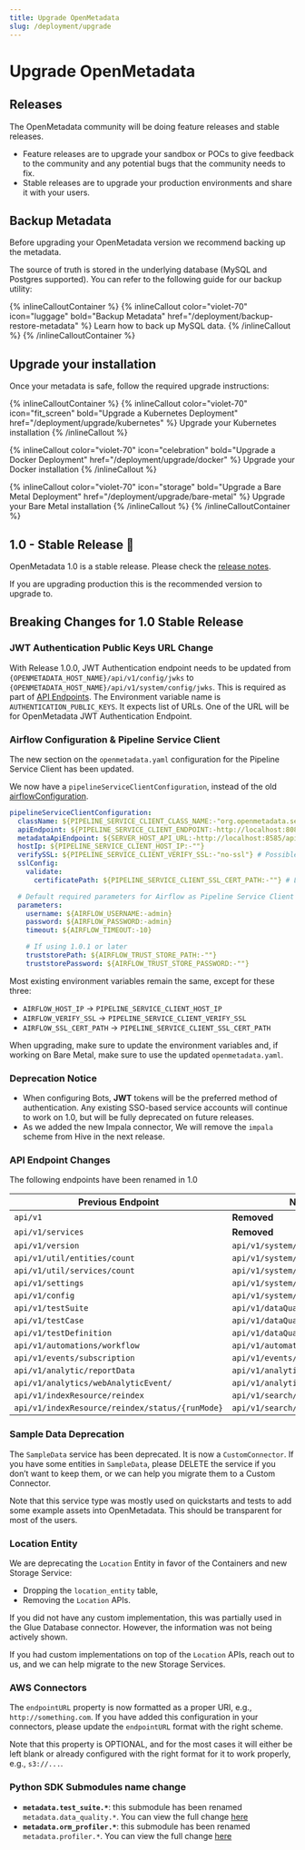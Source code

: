 ```yaml
---
title: Upgrade OpenMetadata
slug: /deployment/upgrade
---
```


# Upgrade OpenMetadata

## Releases

The OpenMetadata community will be doing feature releases and stable releases. 

 - Feature releases are to upgrade your sandbox or POCs to give feedback to the community and any potential bugs that the community needs to fix.
 - Stable releases are to upgrade your production environments and share it with your users.

## Backup Metadata

Before upgrading your OpenMetadata version we recommend backing up the metadata.

The source of truth is stored in the underlying database (MySQL and Postgres supported). You can refer
to the following guide for our backup utility:

{% inlineCalloutContainer %}
  {% inlineCallout
    color="violet-70"
    icon="luggage"
    bold="Backup Metadata"
    href="/deployment/backup-restore-metadata" %}
      Learn how to back up MySQL data.
  {% /inlineCallout %}
{% /inlineCalloutContainer %}

## Upgrade your installation

Once your metadata is safe, follow the required upgrade instructions:

{% inlineCalloutContainer %}
  {% inlineCallout
    color="violet-70"
    icon="fit_screen"
    bold="Upgrade a Kubernetes Deployment"
    href="/deployment/upgrade/kubernetes" %}
      Upgrade your Kubernetes installation
  {% /inlineCallout %}

  {% inlineCallout
    color="violet-70"
    icon="celebration"
    bold="Upgrade a Docker Deployment"
    href="/deployment/upgrade/docker" %}
      Upgrade your Docker installation
  {% /inlineCallout %}

  {% inlineCallout
    color="violet-70"
    icon="storage"
    bold="Upgrade a Bare Metal Deployment"
    href="/deployment/upgrade/bare-metal" %}
      Upgrade your Bare Metal installation
  {% /inlineCallout %}
{% /inlineCalloutContainer %}

## 1.0 - Stable Release 🎉

OpenMetadata 1.0 is a stable release. Please check the [release notes](/releases/latest-release).

If you are upgrading production this is the recommended version to upgrade to.

## Breaking Changes for 1.0 Stable Release

### JWT Authentication Public Keys URL Change

With Release 1.0.0, JWT Authentication endpoint needs to be updated from `{OPENMETADATA_HOST_NAME}/api/v1/config/jwks` to `{OPENMETADATA_HOST_NAME}/api/v1/system/config/jwks`. This is required as part of [API Endpoints](/deployment/upgrade#api-endpoint-changes). The Environment variable name is `AUTHENTICATION_PUBLIC_KEYS`. It expects list of URLs. One of the URL will be for OpenMetadata JWT Authentication Endpoint.

### Airflow Configuration & Pipeline Service Client

The new section on the `openmetadata.yaml` configuration for the Pipeline Service Client has been updated.

We now have a `pipelineServiceClientConfiguration`, instead of the old [airflowConfiguration](https://github.com/open-metadata/OpenMetadata/blob/0.13.3/conf/openmetadata.yaml#L214).

```yaml
pipelineServiceClientConfiguration:
  className: ${PIPELINE_SERVICE_CLIENT_CLASS_NAME:-"org.openmetadata.service.clients.pipeline.airflow.AirflowRESTClient"}
  apiEndpoint: ${PIPELINE_SERVICE_CLIENT_ENDPOINT:-http://localhost:8080}
  metadataApiEndpoint: ${SERVER_HOST_API_URL:-http://localhost:8585/api}
  hostIp: ${PIPELINE_SERVICE_CLIENT_HOST_IP:-""}
  verifySSL: ${PIPELINE_SERVICE_CLIENT_VERIFY_SSL:-"no-ssl"} # Possible values are "no-ssl", "ignore", "validate"
  sslConfig:
    validate:
      certificatePath: ${PIPELINE_SERVICE_CLIENT_SSL_CERT_PATH:-""} # Local path for the Pipeline Service Client

  # Default required parameters for Airflow as Pipeline Service Client
  parameters:
    username: ${AIRFLOW_USERNAME:-admin}
    password: ${AIRFLOW_PASSWORD:-admin}
    timeout: ${AIRFLOW_TIMEOUT:-10}

    # If using 1.0.1 or later
    truststorePath: ${AIRFLOW_TRUST_STORE_PATH:-""}
    truststorePassword: ${AIRFLOW_TRUST_STORE_PASSWORD:-""}
```

Most existing environment variables remain the same, except for these three:
- `AIRFLOW_HOST_IP` → `PIPELINE_SERVICE_CLIENT_HOST_IP`
- `AIRFLOW_VERIFY_SSL` → `PIPELINE_SERVICE_CLIENT_VERIFY_SSL`
- `AIRFLOW_SSL_CERT_PATH` → `PIPELINE_SERVICE_CLIENT_SSL_CERT_PATH`

When upgrading, make sure to update the environment variables and, if working on Bare Metal, make sure to use the updated `openmetadata.yaml`.

### Deprecation Notice

- When configuring Bots, **JWT** tokens will be the preferred method of authentication. Any existing SSO-based service accounts
will continue to work on 1.0, but will be fully deprecated on future releases.
- As we added the new Impala connector, We will remove the `impala` scheme from Hive in the next release.

### API Endpoint Changes
The following endpoints have been renamed in 1.0

|Previous Endpoint|New Endpoint|
|---|---|
|`api/v1`|**Removed**|
|`api/v1/services`|**Removed**|
|`api/v1/version`|`api/v1/system/version`|
|`api/v1/util/entities/count`|`api/v1/system/entities/count`|
|`api/v1/util/services/count`|`api/v1/system/services/count`|
|`api/v1/settings`|`api/v1/system/settings`|
|`api/v1/config`|`api/v1/system/config`|
|`api/v1/testSuite`|`api/v1/dataQuality/testSuites`|
|`api/v1/testCase`|`api/v1/dataQuality/testCases`|
|`api/v1/testDefinition`|`api/v1/dataQuality/testDefinitions`|
|`api/v1/automations/workflow`|`api/v1/automations/workflows`|
|`api/v1/events/subscription`|`api/v1/events/subscriptions`|
|`api/v1/analytic/reportData`|`api/v1/analytics/dataInsights/data`|
|`api/v1/analytics/webAnalyticEvent/`|`api/v1/analytics/web/events/`|
|`api/v1/indexResource/reindex`|`api/v1/search/reindex`|
|`api/v1/indexResource/reindex/status/{runMode}`|`api/v1/search/reindex/status/{runMode}`|

### Sample Data Deprecation

The `SampleData` service has been deprecated. It is now a `CustomConnector`. If you have some entities in `SampleData`, please DELETE the service if you don’t want to keep them, or we can help you migrate them to a Custom Connector.

Note that this service type was mostly used on quickstarts and tests to add some example assets into OpenMetadata. This should be transparent for most of the users.

### Location Entity

We are deprecating the `Location` Entity in favor of the Containers and new Storage Service:
- Dropping the `location_entity` table,
- Removing the `Location` APIs.

If you did not have any custom implementation, this was partially used in the Glue Database connector. However, the information was not being actively shown.

If you had custom implementations on top of the `Location` APIs, reach out to us, and we can help migrate to the new Storage Services.

### AWS Connectors

The `endpointURL` property is now formatted as a proper URI, e.g., `http://something.com`. If you have added this configuration
in your connectors, please update the `endpointURL` format with the right scheme.

Note that this property is OPTIONAL, and for the most cases it will either be left blank or already configured with the right format for it to work properly, e.g., `s3://...`.

### Python SDK Submodules name change
- **`metadata.test_suite.*`**: this submodule has been renamed `metadata.data_quality.*`. You can view the full change [here](https://github.com/open-metadata/OpenMetadata/pull/10890/files)
- **`metadata.orm_profiler.*`**: this submodule has been renamed `metadata.profiler.*`. You can view the full change [here](https://github.com/open-metadata/OpenMetadata/pull/10350/files)
